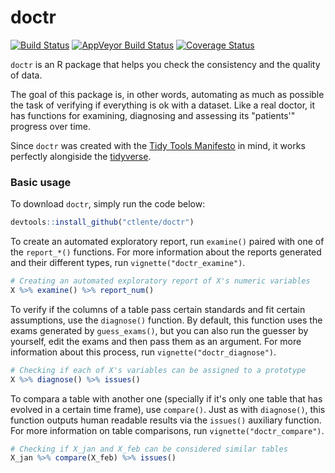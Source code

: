 # doctr

[![Build Status](https://travis-ci.org/ctlente/doctr.svg?branch=master)](https://travis-ci.org/ctlente/doctr) [![AppVeyor Build Status](https://ci.appveyor.com/api/projects/status/github/ctlente/doctr?branch=master&svg=true)](https://ci.appveyor.com/project/ctlente/doctr) [![Coverage Status](https://img.shields.io/codecov/c/github/ctlente/doctr/master.svg)](https://codecov.io/github/ctlente/doctr?branch=master)

`doctr` is an R package that helps you check the consistency and the
quality of data.

The goal of this package is, in other words, automating as much as
possible the task of verifying if everything is ok with a dataset.
Like a real doctor, it has functions for examining, diagnosing and
assessing its "patients'" progress over time.

Since `doctr` was created with the [Tidy Tools Manifesto](https://CRAN.R-project.org/package=tidyverse/vignettes/manifesto.html) in mind,
it works perfectly alongiside the [tidyverse](https://github.com/tidyverse).

### Basic usage

To download `doctr`, simply run the code below:

```r
devtools::install_github("ctlente/doctr")
```

To create an automated exploratory report, run `examine()` paired with
one of the `report_*()` functions. For more information about the reports
generated and their different types, run `vignette("doctr_examine")`.

```r
# Creating an automated exploratory report of X's numeric variables
X %>% examine() %>% report_num()
```

To verify if the columns of a table pass certain standards and fit
certain assumptions, use the `diagnose()` function. By default, this
function uses the exams generated by `guess_exams()`, but you can
also run the guesser by yourself, edit the exams and then pass them as an argument.
For more information about this process, run `vignette("doctr_diagnose")`.

```r
# Checking if each of X's variables can be assigned to a prototype
X %>% diagnose() %>% issues()
```

To compara a table with another one (specially if it's only one table
that has evolved in a certain time frame), use `compare()`. Just as with
`diagnose()`, this function outputs human readable results via the `issues()`
auxiliary function. For more information on table comparisons, run
`vignette("doctr_compare")`.

```r
# Checking if X_jan and X_feb can be considered similar tables
X_jan %>% compare(X_feb) %>% issues()
```
